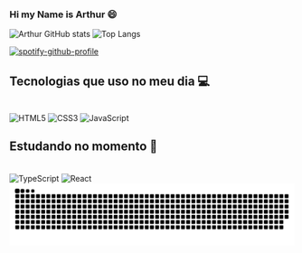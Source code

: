 
### Hi my Name is Arthur 😄

![Arthur GitHub stats](https://github-readme-stats.vercel.app/api?username=Tutuixa&show_icons=true&theme=vue-dark)
![Top Langs](https://github-readme-stats.vercel.app/api/top-langs/?username=Tutuixa&layout=compact&theme=vue-dark)

[![spotify-github-profile](https://spotify-github-profile.kittinanx.com/api/view?uid=31bx6bjb5qwb62lygtyy5z7lknsa&cover_image=true&theme=novatorem&show_offline=false&background_color=121212&interchange=true&bar_color=53b14f&bar_color_cover=false)](https://spotify-github-profile.kittinanx.com/api/view?uid=31bx6bjb5qwb62lygtyy5z7lknsa&redirect=true)

## Tecnologias que uso no meu dia 💻

<div style="display: inline_block"><br/>
<img align="center" alt="HTML5" src="https://img.shields.io/badge/HTML5-E34F26?style=for-the-badge&logo=html5&logoColor=white">
<img align="center" alt="CSS3" src="https://img.shields.io/badge/CSS3-1572B6?style=for-the-badge&logo=css3&logoColor=white">
<img align="center" alt="JavaScript" src="https://img.shields.io/badge/JavaScript-F7DF1E?style=for-the-badge&logo=javascript&logoColor=black">
</div>

## Estudando no momento 📖

<div style="display: inline_block"><br/>
<img align="center" alt="TypeScript" src="https://img.shields.io/badge/TypeScript-007ACC?style=for-the-badge&logo=typescript&logoColor=white">
<img align="center" alt="React" src="https://img.shields.io/badge/React-20232A?style=for-the-badge&logo=react&logoColor=61DAFB">
</div>

<picture align="center">
  <source media="(prefers-color-scheme: dark)" srcset="https://raw.githubusercontent.com/Tutuixa/Tutuixa/output/github-contribution-grid-snake-dark.svg">
  <source media="(prefers-color-scheme: light)" srcset="https://raw.githubusercontent.com/Tutuixa/Tutuixa/output/github-contribution-grid-snake-dark.svg">
  <img align="center" alt="github contribution grid snake animation" src="https://raw.githubusercontent.com/mari4souza/mari4souza/output/github-contribution-grid-snake.svg">
</picture>
